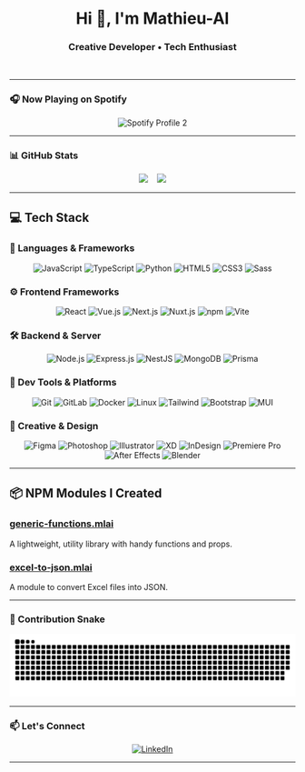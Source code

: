 <h1 align="center">Hi 👋, I'm Mathieu-AI</h1>
<h3 align="center">Creative Developer • Tech Enthusiast</h3>

<br/>

---

### 🎧 Now Playing on Spotify

<p align="center">
  <img src="https://spotify-github-profile.kittinanx.com/api/view.svg?uid=lalalievre&cover_image=true&theme=default&show_offline=true&background_color=121212&interchange=true&bar_color_cover=true" alt="Spotify Profile 2" width="300" />
</p>


---

### 📊 GitHub Stats

<p align="center">
  <img src="https://github-readme-stats.vercel.app/api?username=Mathieu-ai&show_icons=true&theme=dracula" height="170" />
  &nbsp;&nbsp;
  <img src="https://github-readme-stats.vercel.app/api/top-langs?username=Mathieu-ai&layout=compact&theme=react&langs_count=5&hide_border=false" height="170" />
</p>

---

## 💻 Tech Stack

### 🧠 Languages & Frameworks
<p align="center">
  <img src="https://profilinator.rishav.dev/skills-assets/javascript-original.svg" height="40" alt="JavaScript" />
  <img src="https://profilinator.rishav.dev/skills-assets/typescript-original.svg" height="40" alt="TypeScript" />
  <img src="https://profilinator.rishav.dev/skills-assets/python-original.svg" height="40" alt="Python" />
  <img src="https://profilinator.rishav.dev/skills-assets/html5-original-wordmark.svg" height="40" alt="HTML5" />
  <img src="https://profilinator.rishav.dev/skills-assets/css3-original-wordmark.svg" height="40" alt="CSS3" />
  <img src="https://profilinator.rishav.dev/skills-assets/sass-original.svg" height="40" alt="Sass" />
</p>

### ⚙️ Frontend Frameworks
<p align="center">
  <img src="https://profilinator.rishav.dev/skills-assets/react-original-wordmark.svg" height="40" alt="React" />
  <img src="https://profilinator.rishav.dev/skills-assets/vuejs-original-wordmark.svg" height="40" alt="Vue.js" />
  <img src="https://profilinator.rishav.dev/skills-assets/nextjs.png" height="40" alt="Next.js" />
  <img src="https://nuxt.com/assets/design-kit/icon-green.svg" height="40" alt="Nuxt.js" />
  <img src="https://logodix.com/logo/1974423.png" height="40" alt="npm" />
  <img src="https://imgs.search.brave.com/K2HN7P20B-ZmKAV1YxrYKcpk2TC6ldVFWhLi7OMClDM/rs:fit:860:0:0:0/g:ce/aHR0cHM6Ly92aXRl/LmRldi9sb2dvLnN2/Zw" height="40" alt="Vite" />
</p>

### 🛠 Backend & Server
<p align="center">
  <img src="https://profilinator.rishav.dev/skills-assets/nodejs-original-wordmark.svg" height="40" alt="Node.js" />
  <img src="https://profilinator.rishav.dev/skills-assets/express-original-wordmark.svg" height="40" alt="Express.js" />
  <img src="https://profilinator.rishav.dev/skills-assets/nestjs.svg" height="40" alt="NestJS" />
  <img src="https://profilinator.rishav.dev/skills-assets/mongodb-original-wordmark.svg" height="40" alt="MongoDB" />
  <img src="https://profilinator.rishav.dev/skills-assets/prisma.png" height="40" alt="Prisma" />
</p>

### 🧰 Dev Tools & Platforms
<p align="center">
  <img src="https://profilinator.rishav.dev/skills-assets/git-scm-icon.svg" height="40" alt="Git" />
  <img src="https://profilinator.rishav.dev/skills-assets/gitlab.svg" height="40" alt="GitLab" />
  <img src="https://profilinator.rishav.dev/skills-assets/docker-original-wordmark.svg" height="40" alt="Docker" />
  <img src="https://profilinator.rishav.dev/skills-assets/linux-original.svg" height="40" alt="Linux" />
  <img src="https://profilinator.rishav.dev/skills-assets/tailwindcss.svg" height="40" alt="Tailwind" />
  <img src="https://profilinator.rishav.dev/skills-assets/bootstrap-plain.svg" height="40" alt="Bootstrap" />
  <img src="https://profilinator.rishav.dev/skills-assets/mui.png" height="40" alt="MUI" />
</p>

### 🎨 Creative & Design
<p align="center">
  <img src="https://profilinator.rishav.dev/skills-assets/figma-icon.svg" height="40" alt="Figma" />
  <img src="https://profilinator.rishav.dev/skills-assets/photoshop-plain.svg" height="40" alt="Photoshop" />
  <img src="https://profilinator.rishav.dev/skills-assets/adobe_illustrator-icon.svg" height="40" alt="Illustrator" />
  <img src="https://profilinator.rishav.dev/skills-assets/adobexd.png" height="40" alt="XD" />
  <img src="https://profilinator.rishav.dev/skills-assets/adobeindesign.svg" height="40" alt="InDesign" />
  <img src="https://profilinator.rishav.dev/skills-assets/adobepremierepro.png" height="40" alt="Premiere Pro" />
  <img src="https://profilinator.rishav.dev/skills-assets/aftereffects.png" height="40" alt="After Effects" />
  <img src="https://profilinator.rishav.dev/skills-assets/blender_community_badge_white.svg" height="40" alt="Blender" />
</p>

---

## 📦 NPM Modules I Created

### **[generic‑functions.mlai](https://github.com/Mathieu-ai/generic-functions)**
A lightweight, utility library with handy functions and props.

### **[excel‑to‑json.mlai](https://github.com/Mathieu-ai/excel-to-json)**
A module to convert Excel files into JSON.

---

### 🐍 Contribution Snake

<p align="center">
  <picture>
    <source media="(prefers-color-scheme: dark)" srcset="https://raw.githubusercontent.com/platane/platane/output/github-contribution-grid-snake-dark.svg" />
    <source media="(prefers-color-scheme: light)" srcset="https://raw.githubusercontent.com/platane/platane/output/github-contribution-grid-snake.svg" />
    <img alt="GitHub Contribution Grid Snake Animation" src="https://raw.githubusercontent.com/platane/platane/output/github-contribution-grid-snake.svg" />
  </picture>
</p>

---

### 📫 Let's Connect

<p align="center">
  <a href="https://fr.linkedin.com/in/mathieu-li%C3%A8vre-a26a1b200" target="_blank">
    <img src="https://img.shields.io/static/v1?message=LinkedIn&logo=linkedin&label=&color=0077B5&logoColor=white&labelColor=&style=for-the-badge" height="35" alt="LinkedIn" />
  </a>
</p>

---

